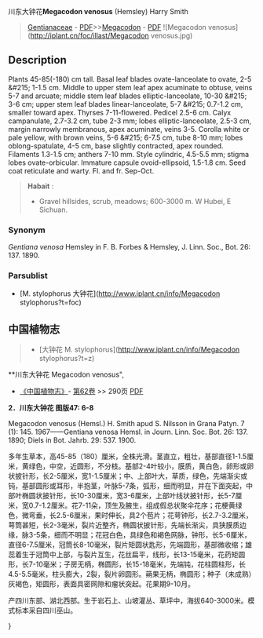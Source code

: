 川东大钟花**Megacodon venosus** (Hemsley) Harry Smith

> [Gentianaceae](http://www.iplant.cn/info/Gentianaceae?t=foc) - [PDF](http://www.iplant.cn/foc/pdf/Gentianaceae.pdf)>>[Megacodon](http://www.iplant.cn/info/Megacodon?t=foc) - [PDF](http://www.iplant.cn/foc/pdf/Megacodon.pdf)
![Megacodon venosus](http://iplant.cn/foc/illast/Megacodon venosus.jpg)

## Description

Plants 45-85(-180) cm tall. Basal leaf blades ovate-lanceolate to ovate, 2-5 &amp;#215; 1-1.5 cm. Middle to upper stem leaf apex acuminate to obtuse, veins 5-7 and arcuate; middle stem leaf blades elliptic-lanceolate, 10-30 &amp;#215; 3-6 cm; upper stem leaf blades linear-lanceolate, 5-7 &amp;#215; 0.7-1.2 cm, smaller toward apex. Thyrses 7-11-flowered. Pedicel 2.5-6 cm. Calyx campanulate, 2.7-3.2 cm, tube 2-3 mm; lobes elliptic-lanceolate, 2.5-3 cm, margin narrowly membranous, apex acuminate, veins 3-5. Corolla white or pale yellow, with brown veins, 5-6 &amp;#215; 6-7.5 cm, tube 8-10 mm; lobes oblong-spatulate, 4-5 cm, base slightly contracted, apex rounded. Filaments 1.3-1.5 cm; anthers 7-10 mm. Style cylindric, 4.5-5.5 mm; stigma lobes ovate-orbicular. Immature capsule ovoid-ellipsoid, 1.5-1.8 cm. Seed coat reticulate and warty. Fl. and fr. Sep-Oct.

> **Habait** : 
>* Gravel hillsides, scrub, meadows; 600-3000 m. W Hubei, E Sichuan.

### Synonym
*Gentiana venosa* Hemsley in F. B. Forbes & Hemsley, J. Linn. Soc., Bot. 26: 137. 1890.

### Parsublist

* [M.  stylophorus  大钟花](http://www.iplant.cn/info/Megacodon stylophorus?t=foc)

## 中国植物志

> * [大钟花  M.  stylophorus](http://www.iplant.cn/info/Megacodon stylophorus?t=z)

**川东大钟花 Megacodon venosus",

* [《中国植物志》](http://www.iplant.cn/frps)- [第62卷](http://www.iplant.cn/frps/vol/62) >> 290页 [PDF](http://www.iplant.cn/frps/pdf/62/290.PDF)

**2．川东大钟花 图版47: 6-8**

Megacodon venosus (Hemsl.) H. Smith apud S. Nilsson in Grana Patyn. 7 (1): 145. 1967——Gentiana venosa Hemsl. in Journ. Linn. Soc. Bot. 26: 137. 1890; Diels in Bot. Jahrb. 29: 537. 1900.

多年生草本，高45-85（180）厘米，全株光滑。茎直立，粗壮，基部直径1-1.5厘米，黄绿色，中空，近圆形，不分枝。基部2-4叶较小，膜质，黄白色，卵形或卵状披针形，长2-5厘米，宽1-1.5厘米；中、上部叶大，草质，绿色，先端渐尖或钝，基部圆形或耳形，半抱茎，叶脉5-7条，弧形，细而明显，并在下面突起，中部叶椭圆状披针形，长10-30厘米，宽3-6厘米，上部叶线状披针形，长5-7厘米，宽0.7-1.2厘米。花7-11朵，顶生及腋生，组成假总状聚伞花序；花梗黄绿色，微弯垂，长2.5-6厘米，果时伸长，具2个苞片；花萼钟形，长2.7-3.2厘米，萼筒甚短，长2-3毫米，裂片近整齐，椭圆状披针形，先端长渐尖，具狭膜质边缘，脉3-5条，细而不明显；花冠白色，具绿色和褐色网脉，钟形，长5-6厘米，直径6-7.5厘米，冠筒长8-10毫米，裂片矩圆状匙形，先端圆形，基部微收缩；雄蕊着生于冠筒中上部，与裂片互生，花丝扁平，线形，长13-15毫米，花药矩圆形，长7-10毫米；子房无柄，椭圆形，长15-18毫米，先端钝，花柱圆柱形，长4.5-5.5毫米，柱头膨大，2裂，裂片卵圆形。蒴果无柄，椭圆形；种子（未成熟）灰褐色，矩圆形，表面具密网隙和瘤状突起。花果期9-10月。

产四川东部、湖北西部。生于岩石上、山坡灌丛、草坪中，海拔640-3000米。模式标本采自四川巫山。

}